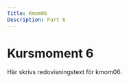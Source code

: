 ```yaml
---
Title: Kmom06
Description: Part 6
---
```


Kursmoment 6
==================

Här skrivs redovisningstext för kmom06.
